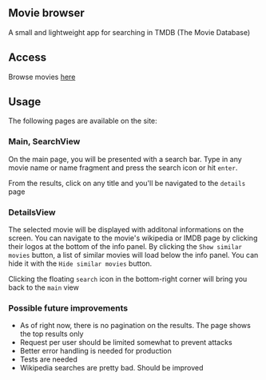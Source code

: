 ## Movie browser

A small and lightweight app for searching in TMDB (The Movie Database)

## Access

Browse movies [here](https://movie-browser-client.herokuapp.com/)

## Usage

The following pages are available on the site:

### Main, SearchView

On the main page, you will be presented with a search bar. Type in any movie name or name fragment and press
the search icon or hit `enter`. 

From the results, click on any title and you'll be navigated to the `details` page

### DetailsView

The selected movie will be displayed with additonal informations on the screen.
You can navigate to the movie's wikipedia or IMDB page by clicking their logos at the bottom of the info panel.
By clicking the `Show similar movies` button, a list of similar movies will load below the info panel. You can hide it
with the `Hide similar movies` button.

Clicking the floating `search` icon in the bottom-right corner will bring you back to the `main` view
 
### Possible future improvements

- As of right now, there is no pagination on the results. The page shows the top results only
- Request per user should be limited somewhat to prevent attacks
- Better error handling is needed for production
- Tests are needed
- Wikipedia searches are pretty bad. Should be improved
